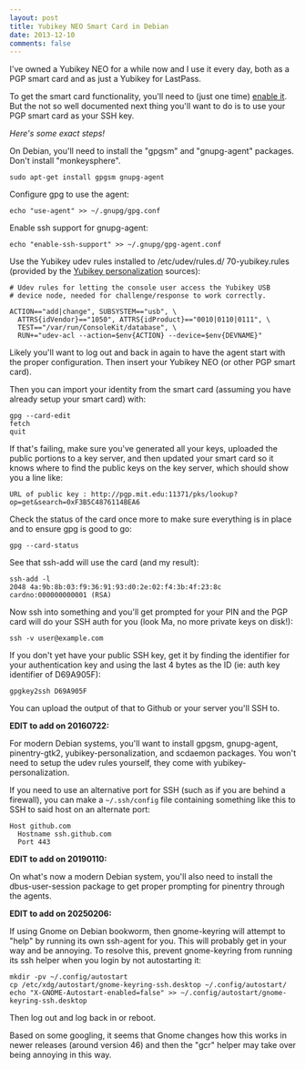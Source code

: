 ```yaml
---
layout: post
title: Yubikey NEO Smart Card in Debian
date: 2013-12-10
comments: false
---
```


I've owned a Yubikey NEO for a while now and I use it every day, both as a PGP
smart card and as just a Yubikey for LastPass.

To get the smart card functionality, you'll need to (just one time) [enable
it][1].  But the not so well documented next thing you'll want to do is to use
your PGP smart card as your SSH key.

*Here's some exact steps!*

On Debian, you'll need to install the "gpgsm" and "gnupg-agent" packages.  Don't
install "monkeysphere".

    sudo apt-get install gpgsm gnupg-agent

Configure gpg to use the agent:

    echo "use-agent" >> ~/.gnupg/gpg.conf

Enable ssh support for gnupg-agent:

    echo "enable-ssh-support" >> ~/.gnupg/gpg-agent.conf

Use the Yubikey udev rules installed to /etc/udev/rules.d/ 70-yubikey.rules
(provided by the [Yubikey personalization][2] sources):

    # Udev rules for letting the console user access the Yubikey USB
    # device node, needed for challenge/response to work correctly.
    
    ACTION=="add|change", SUBSYSTEM=="usb", \
      ATTRS{idVendor}=="1050", ATTRS{idProduct}=="0010|0110|0111", \
      TEST=="/var/run/ConsoleKit/database", \
      RUN+="udev-acl --action=$env{ACTION} --device=$env{DEVNAME}"

Likely you'll want to log out and back in again to have the agent start with the
proper configuration.  Then insert your Yubikey NEO (or other PGP smart card).

Then you can import your identity from the smart card (assuming you have already
setup your smart card) with:

    gpg --card-edit
    fetch
    quit

If that's failing, make sure you've generated all your keys, uploaded the
public portions to a key server, and then updated your smart card so it knows
where to find the public keys on the key server, which should show you a line
like:

    URL of public key : http://pgp.mit.edu:11371/pks/lookup?op=get&search=0xF3B5C4876114BEA6

Check the status of the card once more to make sure everything is in place and
to ensure gpg is good to go:

    gpg --card-status

See that ssh-add will use the card (and my result):

    ssh-add -l
    2048 4a:9b:8b:03:f9:36:91:93:d0:2e:02:f4:3b:4f:23:8c cardno:000000000001 (RSA)

Now ssh into something and you'll get prompted for your PIN and the PGP card
will do your SSH auth for you (look Ma, no more private keys on disk!):

    ssh -v user@example.com

If you don't yet have your public SSH key, get it by finding the identifier for
your authentication key and using the last 4 bytes as the ID (ie: auth key
identifier of D69A905F):

    gpgkey2ssh D69A905F

You can upload the output of that to Github or your server you'll SSH to.

[1]: https://www.yubico.com/2012/12/yubikey-neo-openpgp/
[2]: https://github.com/Yubico/yubikey-personalization/blob/master/70-yubikey.rules


**EDIT to add on 20160722:**

For modern Debian systems, you'll want to install gpgsm, gnupg-agent,
pinentry-gtk2, yubikey-personalization, and scdaemon packages.  You won't need
to setup the udev rules yourself, they come with yubikey-personalization.

If you need to use an alternative port for SSH (such as if you are behind a
firewall), you can make a `~/.ssh/config` file containing something like this to
SSH to said host on an alternate port:

```
Host github.com
  Hostname ssh.github.com
  Port 443
```

**EDIT to add on 20190110:**

On what's now a modern Debian system, you'll also need to install the
dbus-user-session package to get proper prompting for pinentry through the
agents.


**EDIT to add on 20250206:**

If using Gnome on Debian bookworm, then gnome-keyring will attempt to "help" by
running its own ssh-agent for you.  This will probably get in your way and be
annoying.  To resolve this, prevent gnome-keyring from running its ssh helper
when you login by not autostarting it:

```
mkdir -pv ~/.config/autostart
cp /etc/xdg/autostart/gnome-keyring-ssh.desktop ~/.config/autostart/
echo "X-GNOME-Autostart-enabled=false" >> ~/.config/autostart/gnome-keyring-ssh.desktop
```

Then log out and log back in or reboot.

Based on some googling, it seems that Gnome changes how this works in newer
releases (around version 46) and then the "gcr" helper may take over being
annoying in this way.
